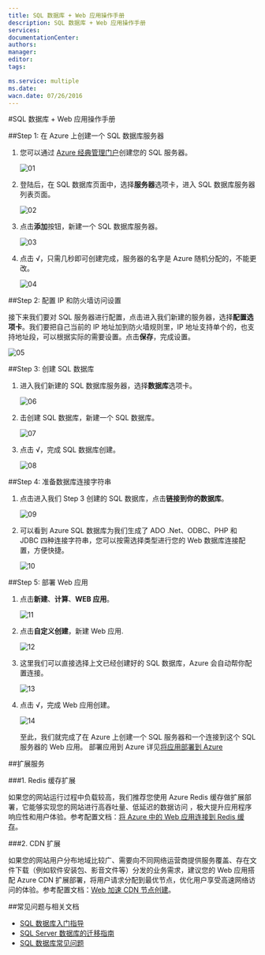 ```yaml
---
title: SQL 数据库 + Web 应用操作手册
description: SQL 数据库 + Web 应用操作手册
services: 
documentationCenter: 
authors: 
manager: 
editor: 
tags: 

ms.service: multiple
ms.date: 
wacn.date: 07/26/2016
---
```


#SQL 数据库 + Web 应用操作手册

##Step 1: 在 Azure 上创建一个 SQL 数据库服务器

1. 您可以通过 [Azure 经典管理门户](https://manage.windowsazure.cn/)创建您的 SQL 服务器。

    ![01](./media/azure-web-apps-sqlserver/01.png)

2. 登陆后，在 SQL 数据库页面中，选择**服务器**选项卡，进入 SQL 数据库服务器列表页面。

    ![02](./media/azure-web-apps-sqlserver/02.png)

3. 点击**添加**按钮，新建一个 SQL 数据库服务器。

    ![03](./media/azure-web-apps-sqlserver/03.png)

4. 点击 √，只需几秒即可创建完成，服务器的名字是 Azure 随机分配的，不能更改。

    ![04](./media/azure-web-apps-sqlserver/04.png)

##Step 2: 配置 IP 和防火墙访问设置

接下来我们要对 SQL 服务器进行配置，点击进入我们新建的服务器，选择**配置选项卡**。我们要把自己当前的 IP 地址加到防火墙规则里，IP 地址支持单个的，也支持地址段，可以根据实际的需要设置。点击**保存**，完成设置。

![05](./media/azure-web-apps-sqlserver/05.png)

##Step 3: 创建 SQL 数据库

1. 进入我们新建的 SQL 数据库服务器，选择**数据库**选项卡。

    ![06](./media/azure-web-apps-sqlserver/06.png)

2. 击创建 SQL 数据库，新建一个 SQL 数据库。

    ![07](./media/azure-web-apps-sqlserver/07.png)

3. 点击 √，完成 SQL 数据库创建。

    ![08](./media/azure-web-apps-sqlserver/08.png)

##Step 4: 准备数据库连接字符串

1. 点击进入我们 Step 3 创建的 SQL 数据库，点击**链接到你的数据库**。

    ![09](./media/azure-web-apps-sqlserver/09.png)

2. 可以看到 Azure SQL 数据库为我们生成了 ADO .Net、ODBC、PHP 和 JDBC 四种连接字符串，您可以按需选择类型进行您的 Web 数据库连接配置，方便快捷。

    ![10](./media/azure-web-apps-sqlserver/10.png)

##Step 5: 部署 Web 应用

1. 点击**新建**、**计算**、**WEB 应用**。

    ![11](./media/azure-web-apps-sqlserver/11.png)

2. 点击**自定义创建**，新建 Web 应用. 

    ![12](./media/azure-web-apps-sqlserver/12.png)

3. 这里我们可以直接选择上文已经创建好的 SQL 数据库，Azure 会自动帮你配置连接。

    ![13](./media/azure-web-apps-sqlserver/13.png)

4. 点击 √，完成 Web 应用创建。

    ![14](./media/azure-web-apps-sqlserver/14.png)

    至此，我们就完成了在 Azure 上创建一个 SQL 服务器和一个连接到这个 SQL 服务器的 Web 应用。 部署应用到 Azure 详见[将应用部署到  Azure](./app-service-web/web-sites-deploy.md)

##扩展服务 

###1. Redis 缓存扩展

如果您的网站运行过程中负载较高，我们推荐您使用 Azure Redis 缓存做扩展部署，它能够实现您的网站进行高吞吐量、低延迟的数据访问 ，极大提升应用程序响应性和用户体验。参考配置文档：[将 Azure 中的 Web 应用连接到 Redis 缓存](./app-service-web/web-sites-connect-to-redis-using-memcache-protocol.md)。

###2. CDN 扩展

如果您的网站用户分布地域比较广、需要向不同网络运营商提供服务覆盖、存在文件下载（例如软件安装包、影音文件等）分发的业务需求，建议您的 Web 应用搭配 Azure CDN 扩展部署，将用户请求分配到最优节点，优化用户享受高速网络访问的体验。参考配置文档：[Web 加速 CDN 节点创建](./cdn/cdn-how-to-create-Web-CDN-endpoint.md)。

##常见问题与相关文档

* [SQL 数据库入门指导](./sql-database/sql-database-get-started.md)
* [SQL Server 数据库的迁移指南](./sql-database/sql-database-cloud-migrate.md)
* [SQL 数据库常见问题](./sql-database/sql-database-faq.md)

